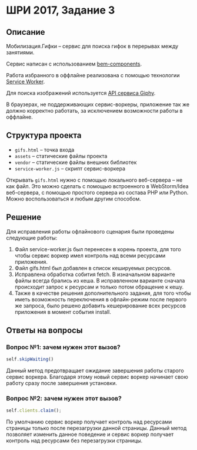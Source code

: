 # ШРИ 2017, Задание 3

## Описание

Мобилизация.Гифки – сервис для поиска гифок в перерывах между занятиями.

Сервис написан с использованием [bem-components](https://ru.bem.info/platform/libs/bem-components/5.0.0/).

Работа избранного в оффлайне реализована с помощью технологии [Service Worker](https://developer.mozilla.org/ru/docs/Web/API/Service_Worker_API/Using_Service_Workers).

Для поиска изображений используется [API сервиса Giphy](https://github.com/Giphy/GiphyAPI).

В браузерах, не поддерживающих сервис-воркеры, приложение так же должно корректно работать, 
за исключением возможности работы в оффлайне.

## Структура проекта

  * `gifs.html` – точка входа
  * `assets` – статические файлы проекта
  * `vendor` –  статические файлы внешних библиотек
  * `service-worker.js` – скрипт сервис-воркера

Открывать `gifs.html` нужно с помощью локального веб-сервера – не как файл. 
Это можно сделать с помощью встроенного в WebStorm/Idea веб-сервера, с помощью простого сервера
из состава PHP или Python. Можно воспользоваться и любым другим способом.

## Решение

Для исправления работы офлайнового сценария были проведены следующие работы:

1. Файл service-worker.js был перенесен в корень проекта, для того чтобы сервис воркер имел контроль над всеми ресурсами приложения. 
2. Файл gifs.html был добавлен в список кешируемых ресурсов.
3. Исправлена обработка собития fetch. В изначальном варианте файлы всегда брались из кеша. В исправленном варианте сначала происходит запрос к ресурсам и только потом обращение к кешу.
4. Также в качестве решения дополнительного задания, для того чтобы иметь возможность переключения в офлайн-режим после первого же запроса, было решено добавить кешерирование всех ресурсов приложения в момент события install.

## Ответы на вопросы

### Вопрос №1: зачем нужен этот вызов?

```js
self.skipWaiting()
```

Данный метод предотвращает ожидание завершения работы старого сервис воркера. Благодаря этому новый сервис воркер начинает свою работу сразу после завершения установки.

### Вопрос №2: зачем нужен этот вызов?

```js
self.clients.claim();
```

По умолчанию сервис воркер получает контроль над ресурсами страницы только после перезагрузки данной страницы. Данный метод позволяет изменить данное поведение и сервис воркер получает контроль над ресурсами без перезагрузки страницы.